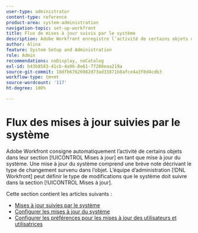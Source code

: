 ```yaml
---
user-type: administrator
content-type: reference
product-area: system-administration
navigation-topic: set-up-workfront
title: Flux de mises à jour suivis par le système
description: Adobe Workfront enregistre l’activité de certains objets dans leur zone [!UICONTROL Mises à jour]. Une mise à jour du système comprend une brève note décrivant le type de changement survenu dans l’objet.L’équipe d’administration  [!DNL Workfront]  peut définir le type de modifications que le système doit suivre dans la section [!UICONTROL Mises à jour].
author: Alina
feature: System Setup and Administration
role: Admin
recommendations: noDisplay, noCatalog
exl-id: b43b8583-41cb-4a96-8e61-77208eaa219a
source-git-commit: 18dfb67626982d73ad33871b8afce4a3f0d4cdb3
workflow-type: tm+mt
source-wordcount: '117'
ht-degree: 100%

---
```


# Flux des mises à jour suivies par le système

<!--Audited: April, 2024-->

Adobe Workfront consigne automatiquement l’activité de certains objets dans leur section [!UICONTROL Mises à jour] en tant que mise à jour du système. Une mise à jour du système comprend une brève note décrivant le type de changement survenu dans l’objet. L’équipe d’administration [!DNL Workfront] peut définir le type de modifications que le système doit suivre dans la section [!UICONTROL Mises à jour].

Cette section contient les articles suivants :

* [Mises à jour suivies par le système](../../../administration-and-setup/set-up-workfront/system-tracked-update-feeds/system-tracked-update-feeds.md)
* [Configurer les mises à jour du système](../../../administration-and-setup/set-up-workfront/system-tracked-update-feeds/configure-system-updates.md)
* [Configurer les préférences pour les mises à jour des utilisateurs et utilisatrices](../../../administration-and-setup/set-up-workfront/system-tracked-update-feeds/configure-preferences-user-updates.md)
